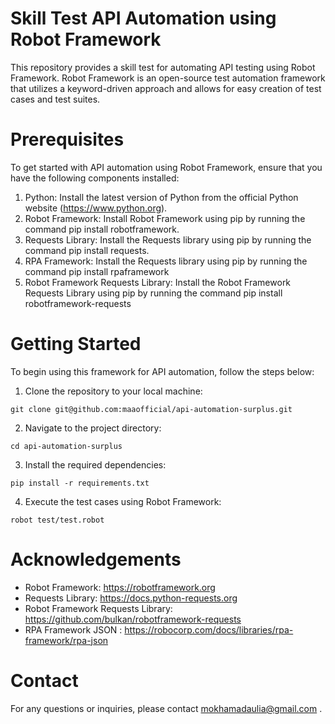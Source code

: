 # Skill Test API Automation using Robot Framework
This repository provides a skill test for automating API testing using Robot Framework. Robot Framework is an open-source test automation framework that utilizes a keyword-driven approach and allows for easy creation of test cases and test suites.

# Prerequisites
To get started with API automation using Robot Framework, ensure that you have the following components installed:

1. Python: Install the latest version of Python from the official Python website (https://www.python.org).
2. Robot Framework: Install Robot Framework using pip by running the command pip install robotframework.
3. Requests Library: Install the Requests library using pip by running the command pip install requests.
4. RPA Framework: Install the Requests library using pip by running the command pip install rpaframework
5. Robot Framework Requests Library: Install the Robot Framework Requests Library using pip by running the command pip install robotframework-requests

# Getting Started
To begin using this framework for API automation, follow the steps below:
1. Clone the repository to your local machine:
```
git clone git@github.com:maaofficial/api-automation-surplus.git
```
2. Navigate to the project directory:
```
cd api-automation-surplus
```
3. Install the required dependencies:
```
pip install -r requirements.txt
```
4. Execute the test cases using Robot Framework:
```
robot test/test.robot
```

# Acknowledgements
- Robot Framework: https://robotframework.org
- Requests Library: https://docs.python-requests.org
- Robot Framework Requests Library: https://github.com/bulkan/robotframework-requests
- RPA Framework JSON : https://robocorp.com/docs/libraries/rpa-framework/rpa-json

# Contact
For any questions or inquiries, please contact mokhamadaulia@gmail.com .
